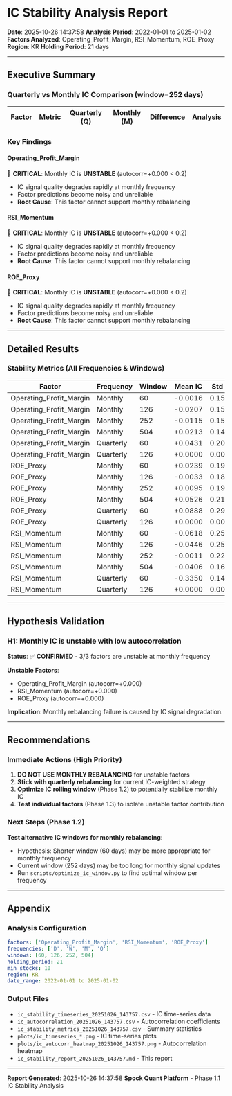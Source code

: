 # IC Stability Analysis Report

**Date**: 2025-10-26 14:37:58
**Analysis Period**: 2022-01-01 to 2025-01-02
**Factors Analyzed**: Operating_Profit_Margin, RSI_Momentum, ROE_Proxy
**Region**: KR
**Holding Period**: 21 days

---

## Executive Summary

### Quarterly vs Monthly IC Comparison (window=252 days)

| Factor | Metric | Quarterly (Q) | Monthly (M) | Difference | Analysis |
|--------|--------|---------------|-------------|------------|-----------|

### Key Findings

#### Operating_Profit_Margin

🚨 **CRITICAL**: Monthly IC is **UNSTABLE** (autocorr=+0.000 < 0.2)
- IC signal quality degrades rapidly at monthly frequency
- Factor predictions become noisy and unreliable
- **Root Cause**: This factor cannot support monthly rebalancing

#### RSI_Momentum

🚨 **CRITICAL**: Monthly IC is **UNSTABLE** (autocorr=+0.000 < 0.2)
- IC signal quality degrades rapidly at monthly frequency
- Factor predictions become noisy and unreliable
- **Root Cause**: This factor cannot support monthly rebalancing

#### ROE_Proxy

🚨 **CRITICAL**: Monthly IC is **UNSTABLE** (autocorr=+0.000 < 0.2)
- IC signal quality degrades rapidly at monthly frequency
- Factor predictions become noisy and unreliable
- **Root Cause**: This factor cannot support monthly rebalancing


---

## Detailed Results

### Stability Metrics (All Frequencies & Windows)

| Factor | Frequency | Window | Mean IC | Std IC | Autocorr(1) | Autocorr(3) | Volatility | n |
|--------|-----------|--------|---------|--------|-------------|-------------|------------|-|
| Operating_Profit_Margin | Monthly | 60 | -0.0016 | 0.1574 | +0.000 | +0.000 | 99.46 | 11 |
| Operating_Profit_Margin | Monthly | 126 | -0.0207 | 0.1519 | +0.000 | +0.000 | 7.35 | 10 |
| Operating_Profit_Margin | Monthly | 252 | -0.0115 | 0.1582 | +0.000 | +0.000 | 13.75 | 9 |
| Operating_Profit_Margin | Monthly | 504 | +0.0213 | 0.1462 | +0.000 | +0.000 | 6.87 | 5 |
| Operating_Profit_Margin | Quarterly | 60 | +0.0431 | 0.2068 | +0.000 | +0.000 | 4.80 | 2 |
| Operating_Profit_Margin | Quarterly | 126 | +0.0000 | 0.0000 | +0.000 | +0.000 | 0.00 | 0 |
| ROE_Proxy | Monthly | 60 | +0.0239 | 0.1982 | +0.000 | +0.000 | 8.30 | 11 |
| ROE_Proxy | Monthly | 126 | -0.0033 | 0.1862 | +0.000 | +0.000 | 57.08 | 10 |
| ROE_Proxy | Monthly | 252 | +0.0095 | 0.1928 | +0.000 | +0.000 | 20.38 | 9 |
| ROE_Proxy | Monthly | 504 | +0.0526 | 0.2154 | +0.000 | +0.000 | 4.10 | 5 |
| ROE_Proxy | Quarterly | 60 | +0.0888 | 0.2921 | +0.000 | +0.000 | 3.29 | 2 |
| ROE_Proxy | Quarterly | 126 | +0.0000 | 0.0000 | +0.000 | +0.000 | 0.00 | 0 |
| RSI_Momentum | Monthly | 60 | -0.0618 | 0.2501 | +0.000 | +0.000 | 4.05 | 11 |
| RSI_Momentum | Monthly | 126 | -0.0446 | 0.2567 | +0.000 | +0.000 | 5.75 | 10 |
| RSI_Momentum | Monthly | 252 | -0.0011 | 0.2299 | +0.000 | +0.000 | 203.95 | 9 |
| RSI_Momentum | Monthly | 504 | -0.0406 | 0.1619 | +0.000 | +0.000 | 3.98 | 5 |
| RSI_Momentum | Quarterly | 60 | -0.3350 | 0.1428 | +0.000 | +0.000 | 0.43 | 2 |
| RSI_Momentum | Quarterly | 126 | +0.0000 | 0.0000 | +0.000 | +0.000 | 0.00 | 0 |

---

## Hypothesis Validation

### H1: Monthly IC is unstable with low autocorrelation

**Status**: ✅ **CONFIRMED** - 3/3 factors are unstable at monthly frequency

**Unstable Factors**:
- Operating_Profit_Margin (autocorr=+0.000)
- RSI_Momentum (autocorr=+0.000)
- ROE_Proxy (autocorr=+0.000)

**Implication**: Monthly rebalancing failure is caused by IC signal degradation.

---

## Recommendations

### Immediate Actions (High Priority)

1. **DO NOT USE MONTHLY REBALANCING** for unstable factors
2. **Stick with quarterly rebalancing** for current IC-weighted strategy
3. **Optimize IC rolling window** (Phase 1.2) to potentially stabilize monthly IC
4. **Test individual factors** (Phase 1.3) to isolate unstable factor contribution

### Next Steps (Phase 1.2)

**Test alternative IC windows for monthly rebalancing**:
- Hypothesis: Shorter window (60 days) may be more appropriate for monthly frequency
- Current window (252 days) may be too long for monthly signal updates
- Run `scripts/optimize_ic_window.py` to find optimal window per frequency

---

## Appendix

### Analysis Configuration

```yaml
factors: ['Operating_Profit_Margin', 'RSI_Momentum', 'ROE_Proxy']
frequencies: ['D', 'W', 'M', 'Q']
windows: [60, 126, 252, 504]
holding_period: 21
min_stocks: 10
region: KR
date_range: 2022-01-01 to 2025-01-02
```

### Output Files

- `ic_stability_timeseries_20251026_143757.csv` - IC time-series data
- `ic_autocorrelation_20251026_143757.csv` - Autocorrelation coefficients
- `ic_stability_metrics_20251026_143757.csv` - Summary statistics
- `plots/ic_timeseries_*.png` - IC time-series plots
- `plots/ic_autocorr_heatmap_20251026_143757.png` - Autocorrelation heatmap
- `ic_stability_report_20251026_143757.md` - This report

---

**Report Generated**: 2025-10-26 14:37:58
**Spock Quant Platform** - Phase 1.1 IC Stability Analysis
